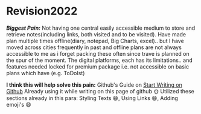 # Revision2022


***Biggest Pain:***
               Not having one central easily accessible medium to store and retrieve notes(including links, both visited and to be visited).
               Have made plan multiple times offline(diary, notepad, Big Charts, excel).. but I have moved across cities frequently in past and offline
               plans are not always accessible to me as i forget packing these often since trave is planned on the spur of the moment.
               The digital platforms, each has its limitations.. and features needed locked for premium package i.e. not accessible on basic plans which
               have (e.g. ToDoIst)
               
**I think this will help solve this pain:** Github's Guide on [Start Writing on Github](https://docs.github.com/en/get-started/writing-on-github/getting-started-with-writing-and-formatting-on-github/basic-writing-and-formatting-syntax#GitHub-flavored-markdown)
 Already using it while writing on this page of github 🌞
 Utilized these sections already in this para: Styling Texts :smile:, Using Links :smile:, Adding emoji's :smile:
 
 

 
 





